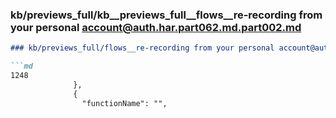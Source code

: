 ### kb/previews_full/kb__previews_full__flows__re-recording from your personal account@auth.har.part062.md.part002.md

```md
### kb/previews_full/flows__re-recording from your personal account@auth.har.part062.md (part 002)

```md
1248
              },
              {
                "functionName": "",
    
```

```

```
